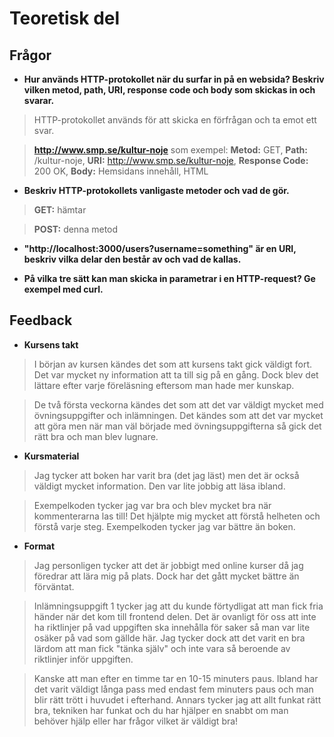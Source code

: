 # Teoretisk del
## Frågor
- **Hur används HTTP-protokollet när du surfar in på en websida? Beskriv vilken metod, path, URI, response code och body som skickas in och svarar.**<br>
>HTTP-protokollet används för att skicka en förfrågan och ta emot ett svar. 

>**http://www.smp.se/kultur-noje** som exempel:
>**Metod:** GET,
>**Path:** /kultur-noje,
>**URI:** http://www.smp.se/kultur-noje,
>**Response Code:** 200 OK,
>**Body:** Hemsidans innehåll, HTML

- **Beskriv HTTP-protokollets vanligaste metoder och vad de gör.**
>**GET:** hämtar 

>**POST:** denna metod 

- **"http://localhost:3000/users?username=something" är en URI, beskriv vilka delar den består av och vad de kallas.**

- **På vilka tre sätt kan man skicka in parametrar i en HTTP-request? Ge exempel med curl.**

## Feedback
- **Kursens takt**
>I början av kursen kändes det som att kursens takt gick väldigt fort. Det var mycket ny information att ta till sig på en gång. Dock blev det lättare efter varje föreläsning eftersom man hade mer kunskap. 

>De två första veckorna kändes det som att det var väldigt mycket med övningsuppgifter och inlämningen. Det kändes som att det var mycket att göra men när man väl började med övningsuppgifterna så gick det rätt bra och man blev lugnare. 


- **Kursmaterial**
>Jag tycker att boken har varit bra (det jag läst) men det är också väldigt mycket information. Den var lite jobbig att läsa ibland. 

>Exempelkoden tycker jag var bra och blev mycket bra när kommenterarna las till! Det hjälpte mig mycket att förstå helheten och förstå varje steg. Exempelkoden tycker jag var bättre än boken. 


- **Format**
>Jag personligen tycker att det är jobbigt med online kurser då jag föredrar att lära mig på plats. Dock har det gått mycket bättre än förväntat. 

>Inlämningsuppgift 1 tycker jag att du kunde förtydligat att man fick fria händer när det kom till frontend delen. Det är ovanligt för oss att inte ha riktlinjer på vad uppgiften ska innehålla för saker så man var lite osäker på vad som gällde här. Jag tycker dock att det varit en bra lärdom att man fick "tänka själv" och inte vara så beroende av riktlinjer inför uppgiften. 

>Kanske att man efter en timme tar en 10-15 minuters paus. Ibland har det varit väldigt långa pass med endast fem minuters paus och man blir rätt trött i huvudet i efterhand. Annars tycker jag att allt funkat rätt bra, tekniken har funkat och du har hjälper en snabbt om man behöver hjälp eller har frågor vilket är väldigt bra! 